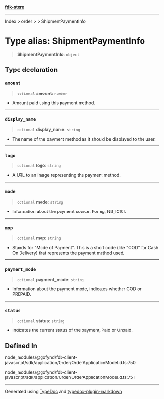 [**fdk-store**](../../../README.md)
***

[Index](../../../API.md) > [order](../../README.md) > [<internal>](../README.md) > ShipmentPaymentInfo

# Type alias: ShipmentPaymentInfo

> **ShipmentPaymentInfo**: `object`

## Type declaration

### `amount`

> `optional` **amount**: `number`

- Amount paid using this payment method.

***

### `display_name`

> `optional` **display\_name**: `string`

- The name of the payment method as it
should be displayed to the user.

***

### `logo`

> `optional` **logo**: `string`

- A URL to an image representing the payment method.

***

### `mode`

> `optional` **mode**: `string`

- Information about the payment source. For eg, NB_ICICI.

***

### `mop`

> `optional` **mop**: `string`

- Stands for "Mode of Payment". This is a short code
(like "COD" for Cash On Delivery) that represents the payment method used.

***

### `payment_mode`

> `optional` **payment\_mode**: `string`

- Information about the payment mode,
indicates whether COD or PREPAID.

***

### `status`

> `optional` **status**: `string`

- Indicates the current status of the payment,
Paid or Unpaid.

## Defined In

node\_modules/@gofynd/fdk-client-javascript/sdk/application/Order/OrderApplicationModel.d.ts:750

node\_modules/@gofynd/fdk-client-javascript/sdk/application/Order/OrderApplicationModel.d.ts:751

***
Generated using [TypeDoc](https://typedoc.org/) and [typedoc-plugin-markdown](https://www.npmjs.com/package/typedoc-plugin-markdown)

